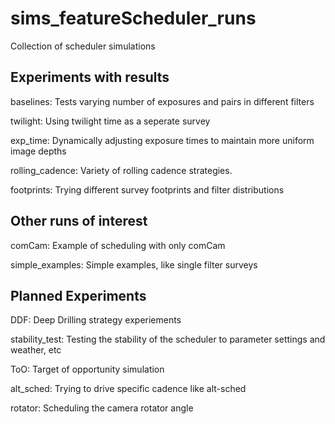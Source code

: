 # sims_featureScheduler_runs
Collection of scheduler simulations



## Experiments with results
baselines: Tests varying number of exposures and pairs in different filters

twilight: Using twilight time as a seperate survey

exp_time: Dynamically adjusting exposure times to maintain more uniform image depths

rolling_cadence: Variety of rolling cadence strategies.

footprints: Trying different survey footprints and filter distributions

## Other runs of interest

comCam: Example of scheduling with only comCam

simple_examples: Simple examples, like single filter surveys

## Planned Experiments
DDF:  Deep Drilling strategy experiements

stability_test:  Testing the stability of the scheduler to parameter settings and weather, etc

ToO: Target of opportunity simulation

alt_sched: Trying to drive specific cadence like alt-sched

rotator: Scheduling the camera rotator angle


